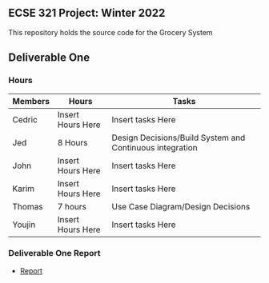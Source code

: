 ## ECSE 321 Project: Winter 2022

This repository holds the source code for the Grocery System

## Deliverable One
### Hours
| Members  | Hours | Tasks |
| ------------- | ------------- | ------------- |
| Cedric  | Insert Hours Here  | Insert tasks Here |
| Jed  | 8 Hours| Design Decisions/Build System and Continuous integration |
| John  | Insert Hours Here  | Insert tasks Here |
| Karim  | Insert Hours Here  | Insert tasks Here |
| Thomas  | 7 hours  | Use Case Diagram/Design Decisions |
| Youjin  | Insert Hours Here  | Insert tasks Here |
### Deliverable One Report
* [Report](https://github.com/McGill-ECSE321-Winter2022/project-group-group-04/wiki)

